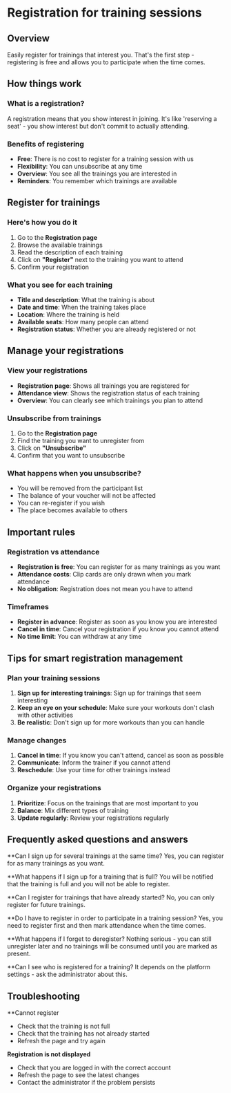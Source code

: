 # Registration for training sessions

## Overview

Easily register for trainings that interest you. That's the first step - registering is free and allows you to participate when the time comes.

## How things work

### What is a registration?
A registration means that you show interest in joining. It's like 'reserving a seat' - you show interest but don't commit to actually attending.

### Benefits of registering
- **Free**: There is no cost to register for a training session with us
- **Flexibility**: You can unsubscribe at any time
- **Overview**: You see all the trainings you are interested in
- **Reminders**: You remember which trainings are available

## Register for trainings

### Here's how you do it
1. Go to the **Registration page**
2. Browse the available trainings
3. Read the description of each training
4. Click on **"Register"** next to the training you want to attend
5. Confirm your registration

### What you see for each training
- **Title and description**: What the training is about
- **Date and time**: When the training takes place
- **Location**: Where the training is held
- **Available seats**: How many people can attend
- **Registration status**: Whether you are already registered or not

## Manage your registrations

### View your registrations
- **Registration page**: Shows all trainings you are registered for
- **Attendance view**: Shows the registration status of each training
- **Overview**: You can clearly see which trainings you plan to attend

### Unsubscribe from trainings
1. Go to the **Registration page**
2. Find the training you want to unregister from
3. Click on **"Unsubscribe"**
4. Confirm that you want to unsubscribe

### What happens when you unsubscribe?
- You will be removed from the participant list
- The balance of your voucher will not be affected
- You can re-register if you wish
- The place becomes available to others

## Important rules

### Registration vs attendance
- **Registration is free**: You can register for as many trainings as you want
- **Attendance costs**: Clip cards are only drawn when you mark attendance
- **No obligation**: Registration does not mean you have to attend

### Timeframes
- **Register in advance**: Register as soon as you know you are interested
- **Cancel in time**: Cancel your registration if you know you cannot attend
- **No time limit**: You can withdraw at any time

## Tips for smart registration management

### Plan your training sessions
1. **Sign up for interesting trainings**: Sign up for trainings that seem interesting
2. **Keep an eye on your schedule**: Make sure your workouts don't clash with other activities
3. **Be realistic**: Don't sign up for more workouts than you can handle

### Manage changes
1. **Cancel in time**: If you know you can't attend, cancel as soon as possible
2. **Communicate**: Inform the trainer if you cannot attend
3. **Reschedule**: Use your time for other trainings instead

### Organize your registrations
1. **Prioritize**: Focus on the trainings that are most important to you
2. **Balance**: Mix different types of training
3. **Update regularly**: Review your registrations regularly

## Frequently asked questions and answers

**Can I sign up for several trainings at the same time?
Yes, you can register for as many trainings as you want.

**What happens if I sign up for a training that is full?
You will be notified that the training is full and you will not be able to register.

**Can I register for trainings that have already started?
No, you can only register for future trainings.

**Do I have to register in order to participate in a training session?
Yes, you need to register first and then mark attendance when the time comes.

**What happens if I forget to deregister?
Nothing serious - you can still unregister later and no trainings will be consumed until you are marked as present.

**Can I see who is registered for a training?
It depends on the platform settings - ask the administrator about this.

## Troubleshooting

**Cannot register
- Check that the training is not full
- Check that the training has not already started
- Refresh the page and try again

**Registration is not displayed**
- Check that you are logged in with the correct account
- Refresh the page to see the latest changes
- Contact the administrator if the problem persists
